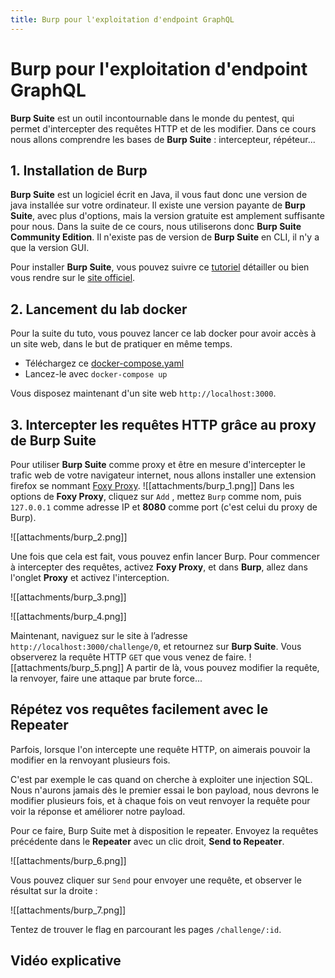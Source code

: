 ```yaml
---
title: Burp pour l'exploitation d'endpoint GraphQL
---
```


# Burp pour l'exploitation d'endpoint GraphQL

**Burp Suite** est un outil incontournable dans le monde du pentest, qui permet d'intercepter des requêtes HTTP et de les modifier.
Dans ce cours nous allons comprendre les bases de **Burp Suite** : intercepteur, répéteur...

## 1. Installation de Burp

**Burp Suite** est un logiciel écrit en Java, il vous faut donc une version de java installée sur votre ordinateur.
Il existe une version payante de **Burp Suite**, avec plus d'options, mais la version gratuite est amplement suffisante pour nous. Dans la suite de ce cours, nous utiliserons donc **Burp Suite Community Edition**.
Il n'existe pas de version de **Burp Suite** en CLI, il n'y a que la version GUI.

Pour installer **Burp Suite**, vous pouvez suivre ce [tutoriel](https://www.geeksforgeeks.org/how-to-install-burp-suite-on-windows/) détailler ou bien vous rendre sur le [site officiel](https://portswigger.net/burp).

## 2. Lancement du lab docker

Pour la suite du tuto, vous pouvez lancer ce lab docker pour avoir accès à un site web, dans le but de pratiquer en même temps.

- Téléchargez ce [docker-compose.yaml](https://github.com/leoroullois/web-exploitation/blob/main/docker-compose.yml) 
- Lancez-le avec ``docker-compose up``

Vous disposez maintenant d'un site web ``http://localhost:3000``.

## 3. Intercepter les requêtes HTTP grâce au proxy de Burp Suite

Pour utiliser **Burp Suite** comme proxy et être en mesure d'intercepter le trafic web de votre navigateur internet, nous allons installer une extension firefox se nommant [Foxy Proxy](https://getfoxyproxy.org/downloads/).
![[attachments/burp_1.png]]
Dans les options de **Foxy Proxy**, cliquez sur ``Add`` , mettez ``Burp`` comme nom, puis ``127.0.0.1`` comme adresse IP et **8080** comme port (c'est celui du proxy de Burp).

![[attachments/burp_2.png]]

Une fois que cela est fait, vous pouvez enfin lancer Burp.
Pour commencer à intercepter des requêtes, activez **Foxy Proxy**, et dans **Burp**, allez dans l'onglet **Proxy** et activez l'interception.

![[attachments/burp_3.png]]

![[attachments/burp_4.png]]

Maintenant, naviguez sur le site à l’adresse ``http://localhost:3000/challenge/0``,  et retournez sur **Burp Suite**.
Vous observerez la requête HTTP ``GET`` que vous venez de faire.
![[attachments/burp_5.png]]
A partir de là, vous pouvez modifier la requête, la renvoyer, faire une attaque par brute force...

## Répétez vos requêtes facilement avec le Repeater

Parfois, lorsque l'on intercepte une requête HTTP, on aimerais pouvoir la modifier en la renvoyant plusieurs fois.

C'est par exemple le cas quand on cherche à exploiter une injection SQL. Nous n'aurons jamais dès le premier essai le bon payload, nous devrons le modifier plusieurs fois, et à chaque fois on veut renvoyer la requête pour voir la réponse et améliorer notre payload.

Pour ce faire, Burp Suite met à disposition le repeater.
Envoyez la requêtes précédente dans le **Repeater** avec un clic droit, **Send to Repeater**.

![[attachments/burp_6.png]]

Vous pouvez cliquer sur ``Send`` pour envoyer une requête, et observer le résultat sur la droite :

![[attachments/burp_7.png]]

Tentez de trouver le flag en parcourant les pages ``/challenge/:id``.

## Vidéo explicative

